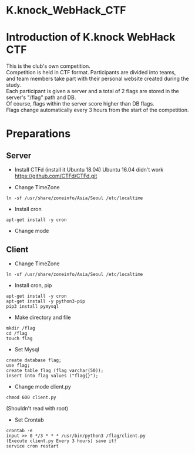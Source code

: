 # K.knock_WebHack_CTF

# Introduction of K.knock WebHack CTF
This is the club's own competition.   
Competition is held in CTF format. Participants are divided into teams,   
and team members take part with their personal website created during the study.   
Each participant is given a server and a total of 2 flags are stored in the server's "/flag" path and DB.   
Of course, flags within the server score higher than DB flags.   
Flags change automatically every 3 hours from the start of the competition.   


# Preparations

## Server
- Install CTFd  (install it Ubuntu 18.04) Ubuntu 16.04 didn't work   
https://github.com/CTFd/CTFd.git


- Change TimeZone
```
ln -sf /usr/share/zoneinfo/Asia/Seoul /etc/localtime
```
- Install cron
```
apt-get install -y cron
```

- Change mode 

## Client
- Change TimeZone
```
ln -sf /usr/share/zoneinfo/Asia/Seoul /etc/localtime
```
- Install cron, pip
```
apt-get install -y cron
apt-get install -y python3-pip
pip3 install pymysql
```

- Make directory and file
```
mkdir /flag
cd /flag
touch flag
```

- Set Mysql
```
create database flag;
use flag;
create table flag (flag varchar(50));
insert into flag values ("flag{}");
```

- Change mode client.py
```
chmod 600 client.py
```
(Shouldn't read with root)

- Set Crontab
```
crontab -e
input >> 0 */3 * * * /usr/bin/python3 /flag/client.py
(Execute client.py Every 3 hours) save it!
service cron restart
```

